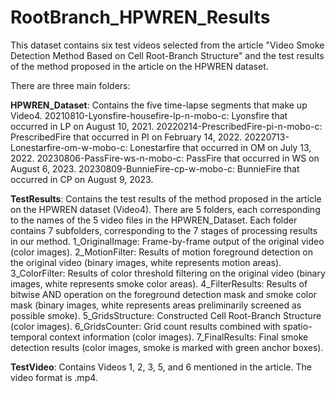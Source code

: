 # RootBranch_HPWREN_Results

This dataset contains six test videos selected from the article "Video Smoke Detection Method Based on Cell Root-Branch Structure" and the test results of the method proposed in the article on the HPWREN dataset.

There are three main folders:

**HPWREN_Dataset**: Contains the five time-lapse segments that make up Video4.
20210810-Lyonsfire-housefire-lp-n-mobo-c: Lyonsfire that occurred in LP on August 10, 2021.
20220214-PrescribedFire-pi-n-mobo-c: PrescribedFire that occurred in PI on February 14, 2022.
20220713-Lonestarfire-om-w-mobo-c: Lonestarfire that occurred in OM on July 13, 2022.
20230806-PassFire-ws-n-mobo-c: PassFire that occurred in WS on August 6, 2023.
20230809-BunnieFire-cp-w-mobo-c: BunnieFire that occurred in CP on August 9, 2023.

**TestResults**: Contains the test results of the method proposed in the article on the HPWREN dataset (Video4).
There are 5 folders, each corresponding to the names of the 5 video files in the HPWREN_Dataset.
Each folder contains 7 subfolders, corresponding to the 7 stages of processing results in our method.
1_OriginalImage: Frame-by-frame output of the original video (color images).
2_MotionFilter: Results of motion foreground detection on the original video (binary images, white represents motion areas).
3_ColorFilter: Results of color threshold filtering on the original video (binary images, white represents smoke color areas).
4_FilterResults: Results of bitwise AND operation on the foreground detection mask and smoke color mask (binary images, white represents areas preliminarily screened as possible smoke).
5_GridsStructure: Constructed Cell Root-Branch Structure (color images).
6_GridsCounter: Grid count results combined with spatio-temporal context information (color images).
7_FinalResults: Final smoke detection results (color images, smoke is marked with green anchor boxes).

**TestVideo**: Contains Videos 1, 2, 3, 5, and 6 mentioned in the article. The video format is .mp4.
